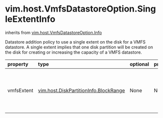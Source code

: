 vim.host.VmfsDatastoreOption.SingleExtentInfo
=============================================
inherits from [vim.host.VmfsDatastoreOption.Info](docs/vim.host.VmfsDatastoreOption.Info.md)


Datastore addition policy to use a single extent on the disk for a VMFS   datastore.  A single extent implies that one disk partition will be   created on the disk for creating or increasing the capacity of a VMFS datastore.

| property | type | optional | priv | desc |
|:---------|:-----|:---------|:-----|:-----|
| vmfsExtent | [vim.host.DiskPartitionInfo.BlockRange](vim.host.DiskPartitionInfo.BlockRange.md "vim.host.DiskPartitionInfo.BlockRange") | None | None | The block range to be used as an extent in a VMFS datastore. |



